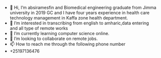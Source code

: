 - 👋 Hi, I’m absiramesfin and Biomedical engineering graduate from Jimma university in 2019 GC and I have four years experience in health care technology management in Kaffa zone health department.
- 👀 I’m interested in transcribing from english to amharic,data entering and all type of remote works
- 🌱 I’m currently learning computer science online.
- 💞️ I’m looking to collaborate on remote jobs.
- 📫 How to reach me through the following  phone number
- +25197136476
  

<!---
absiramesfin/absiramesfin is a ✨ special ✨ repository because its `README.md` (this file) appears on your GitHub profile.
You can click the Preview link to take a look at your changes.
--->
